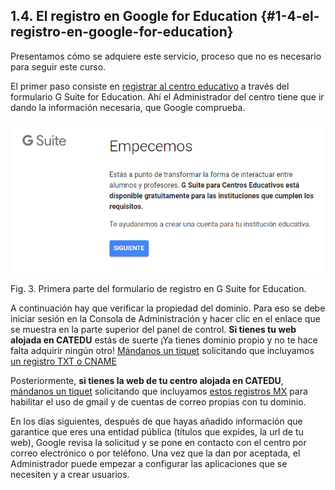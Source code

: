 ## 1.4\. El registro en Google for Education {#1-4-el-registro-en-google-for-education}

Presentamos cómo se adquiere este servicio, proceso que no es necesario para seguir este curso.

El primer paso consiste en [registrar al centro educativo](https://www.google.com/url?q=https://support.google.com/a/answer/2856827?hl%3Des&sa=D&ust=1540994740405000) a través del formulario G Suite for Education. Ahí el Administrador del centro tiene que ir dando la información necesaria, que Google comprueba.

![](../images/image43.png)

Fig. 3\. Primera parte del formulario de registro en G Suite for Education.

A continuación hay que verificar la propiedad del dominio. Para eso se debe iniciar sesión en la Consola de Administración y hacer clic en el enlace que se muestra en la parte superior del panel de control. **Si tienes tu web alojada en CATEDU** estás de suerte ¡Ya tienes dominio propio y no te hace falta adquirir ningún otro! [Mándanos un tiquet](http://soporte.catedu.es) solicitando que incluyamos [un registro TXT o CNAME](https://support.google.com/a/answer/1389735?hl=es&ref_topic=4487770)

Posteriormente, **si tienes la web de tu centro alojada en CATEDU**, [mándanos un tiquet](http://soporte.catedu.es) solicitando que incluyamos [estos registros MX](https://support.google.com/a/answer/74112?hl=es) para habilitar el uso de gmail y de cuentas de correo propias con tu dominio.

En los días siguientes, después de que hayas añadido información que garantice que eres una entidad pública (títulos que expides, la url de tu web), Google revisa la solicitud y se pone en contacto con el centro por correo electrónico o por teléfono. Una vez que la dan por aceptada, el Administrador puede empezar a configurar las aplicaciones que se necesiten y a crear usuarios.